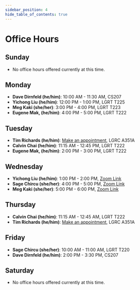 ```yaml
---
sidebar_position: 4
hide_table_of_contents: true
---
```


# Office Hours

## Sunday

- No office hours offered currently at this time.

## Monday

- **Dave Dirnfeld (he/him)**: 10:00 AM - 11:30 AM, CS207
- **Yichong Liu (he/him)**:    12:00 PM -  1:00 PM, LGRT T225
- **Meg Kaki (she/her)**:      3:00 PM -  4:00 PM, LGRT T223 
- **Eugene Mak, (he/him)**:    4:00 PM -  5:00 PM,  LGRT T222

## Tuesday

- **Tim Richards (he/him)**:  [Make an appointment](https://eight-army-4c0.notion.site/Office-Hours-1debbdaf4a0f4e19b369f5c3bdca63f0), LGRC A351A
- **Calvin Chai (he/him)**:   11:15 AM - 12:45 PM, LGRT T222
- **Eugene Mak, (he/him)**:    2:00 PM -  3:00 PM, LGRT T222

## Wednesday

- **Yichong Liu (he/him)**:    1:00 PM -  2:00 PM, [Zoom Link](https://umass-amherst.zoom.us/j/95878844336)
- **Sage Chircu (she/her)**:   4:00 PM -  5:00 PM, [Zoom Link](https://umass-amherst.zoom.us/j/95878844336)
- **Meg Kaki (she/her)**:      5:00 PM -  6:00 PM, [Zoom Link](https://umass-amherst.zoom.us/j/95878844336)

## Thursday

- **Calvin Chai (he/him)**:   11:15 AM - 12:45 AM, LGRT T222
- **Tim Richards (he/him)**:  [Make an appointment](https://eight-army-4c0.notion.site/Office-Hours-1debbdaf4a0f4e19b369f5c3bdca63f0), LGRC A351A

## Friday

- **Sage Chircu (she/her)**: 10:00 AM - 11:00 AM, LGRT T220
- **Dave Dirnfeld (he/him)**: 2:00 PM -  3:30 PM, CS207

## Saturday

- No office hours offered currently at this time.
